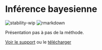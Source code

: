 # Inférence bayesienne

![stability-wip](https://img.shields.io/badge/lifecycle-stable-brightgreen.svg)
![rmarkdown](https://github.com/EricMarcon/Inference-bayesienne/workflows/rmarkdown/badge.svg)


Présentation pas à pas de la méthode.

[Voir le support](https://EricMarcon.github.io/Inference-bayesienne/Inference-bayesienne.html) ou le [télécharger](https://EricMarcon.github.io/Inference-bayesienne/Inference-bayesienne.pdf)
